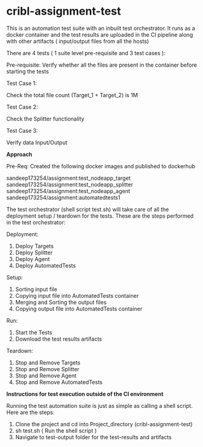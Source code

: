 # cribl-assignment-test

This is an automation test suite with an inbuilt test orchestrator. It runs as a docker container and the test results are uploaded in the CI pipeline along with other artifacts ( input/output files from all the hosts)

There are 4 tests ( 1 suite level pre-requisite and 3 test cases ):

Pre-requisite:
Verify whether all the files are present in the container before starting the tests

Test Case 1:

Check the total file count (Target_1 + Target_2) is 1M

Test Case 2:

Check the Splitter functionality

Test Case 3:

Verify data Input/Output
 

**Approach**

Pre-Req: 
Created the following docker images and published to dockerhub

sandeep173254/assignment:test_nodeapp_target
sandeep173254/assignment:test_nodeapp_splitter
sandeep173254/assignment:test_nodeapp_agent
sandeep173254/assignment:automatedtests1


The test orchestrator (shell script test.sh) will take care of all the deployment setup / teardown for the tests.
These are the steps performed in the test orchestrator:

Deployment:

1. Deploy Targets
2. Deploy Splitter
3. Deploy Agent
4. Deploy AutomatedTests

Setup:

1. Sorting input file
2. Copying input file into AutomatedTests container
3. Merging and Sorting the output files
4. Copying output file into AutomatedTests container

Run:

1. Start the Tests
2. Download the test results artifacts

Teardown:

1. Stop and Remove Targets
2. Stop and Remove Splitter
3. Stop and Remove Agent
4. Stop and Remove AutomatedTests


**Instructions for test execution outside of the CI environment**

Running the test automation suite is just as simple as calling a shell script. Here are the steps:

1. Clone the project and cd into Project_directory (cribl-assignment-test)
2. sh test.sh ( Run the shell script )
3. Navigate to test-output folder for the test-results and artifacts
